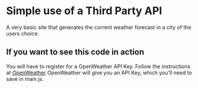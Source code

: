# Simple use of a Third Party API

A very basic site that generates the current weather forecast in a city of the users choice. 


## If you want to see this code in action

You will have to register for a OpenWeather API Key. Follow the instructions at [OpenWeather](https://openweathermap.org/guide/#how)  OpenWeather will give you an API Key, which you’ll need to save in main.js.

